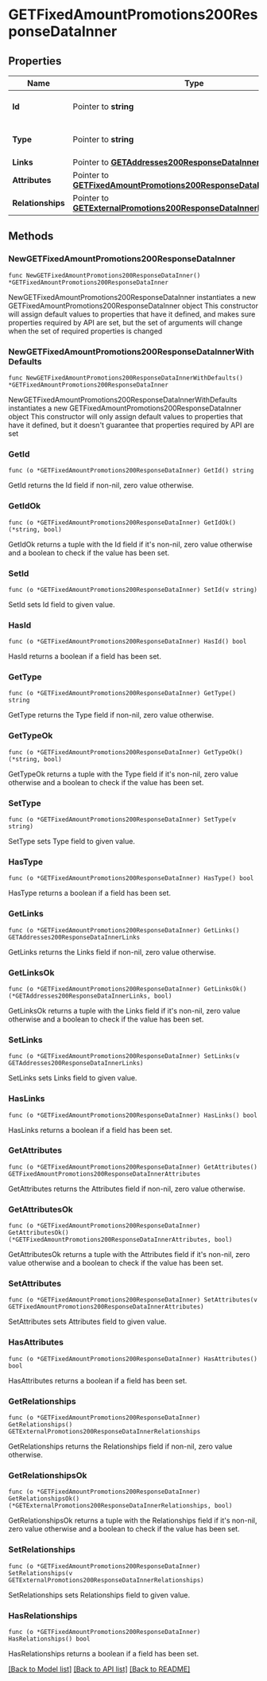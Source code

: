 # GETFixedAmountPromotions200ResponseDataInner

## Properties

Name | Type | Description | Notes
------------ | ------------- | ------------- | -------------
**Id** | Pointer to **string** | The resource&#39;s id | [optional] 
**Type** | Pointer to **string** | The resource&#39;s type | [optional] 
**Links** | Pointer to [**GETAddresses200ResponseDataInnerLinks**](GETAddresses200ResponseDataInnerLinks.md) |  | [optional] 
**Attributes** | Pointer to [**GETFixedAmountPromotions200ResponseDataInnerAttributes**](GETFixedAmountPromotions200ResponseDataInnerAttributes.md) |  | [optional] 
**Relationships** | Pointer to [**GETExternalPromotions200ResponseDataInnerRelationships**](GETExternalPromotions200ResponseDataInnerRelationships.md) |  | [optional] 

## Methods

### NewGETFixedAmountPromotions200ResponseDataInner

`func NewGETFixedAmountPromotions200ResponseDataInner() *GETFixedAmountPromotions200ResponseDataInner`

NewGETFixedAmountPromotions200ResponseDataInner instantiates a new GETFixedAmountPromotions200ResponseDataInner object
This constructor will assign default values to properties that have it defined,
and makes sure properties required by API are set, but the set of arguments
will change when the set of required properties is changed

### NewGETFixedAmountPromotions200ResponseDataInnerWithDefaults

`func NewGETFixedAmountPromotions200ResponseDataInnerWithDefaults() *GETFixedAmountPromotions200ResponseDataInner`

NewGETFixedAmountPromotions200ResponseDataInnerWithDefaults instantiates a new GETFixedAmountPromotions200ResponseDataInner object
This constructor will only assign default values to properties that have it defined,
but it doesn't guarantee that properties required by API are set

### GetId

`func (o *GETFixedAmountPromotions200ResponseDataInner) GetId() string`

GetId returns the Id field if non-nil, zero value otherwise.

### GetIdOk

`func (o *GETFixedAmountPromotions200ResponseDataInner) GetIdOk() (*string, bool)`

GetIdOk returns a tuple with the Id field if it's non-nil, zero value otherwise
and a boolean to check if the value has been set.

### SetId

`func (o *GETFixedAmountPromotions200ResponseDataInner) SetId(v string)`

SetId sets Id field to given value.

### HasId

`func (o *GETFixedAmountPromotions200ResponseDataInner) HasId() bool`

HasId returns a boolean if a field has been set.

### GetType

`func (o *GETFixedAmountPromotions200ResponseDataInner) GetType() string`

GetType returns the Type field if non-nil, zero value otherwise.

### GetTypeOk

`func (o *GETFixedAmountPromotions200ResponseDataInner) GetTypeOk() (*string, bool)`

GetTypeOk returns a tuple with the Type field if it's non-nil, zero value otherwise
and a boolean to check if the value has been set.

### SetType

`func (o *GETFixedAmountPromotions200ResponseDataInner) SetType(v string)`

SetType sets Type field to given value.

### HasType

`func (o *GETFixedAmountPromotions200ResponseDataInner) HasType() bool`

HasType returns a boolean if a field has been set.

### GetLinks

`func (o *GETFixedAmountPromotions200ResponseDataInner) GetLinks() GETAddresses200ResponseDataInnerLinks`

GetLinks returns the Links field if non-nil, zero value otherwise.

### GetLinksOk

`func (o *GETFixedAmountPromotions200ResponseDataInner) GetLinksOk() (*GETAddresses200ResponseDataInnerLinks, bool)`

GetLinksOk returns a tuple with the Links field if it's non-nil, zero value otherwise
and a boolean to check if the value has been set.

### SetLinks

`func (o *GETFixedAmountPromotions200ResponseDataInner) SetLinks(v GETAddresses200ResponseDataInnerLinks)`

SetLinks sets Links field to given value.

### HasLinks

`func (o *GETFixedAmountPromotions200ResponseDataInner) HasLinks() bool`

HasLinks returns a boolean if a field has been set.

### GetAttributes

`func (o *GETFixedAmountPromotions200ResponseDataInner) GetAttributes() GETFixedAmountPromotions200ResponseDataInnerAttributes`

GetAttributes returns the Attributes field if non-nil, zero value otherwise.

### GetAttributesOk

`func (o *GETFixedAmountPromotions200ResponseDataInner) GetAttributesOk() (*GETFixedAmountPromotions200ResponseDataInnerAttributes, bool)`

GetAttributesOk returns a tuple with the Attributes field if it's non-nil, zero value otherwise
and a boolean to check if the value has been set.

### SetAttributes

`func (o *GETFixedAmountPromotions200ResponseDataInner) SetAttributes(v GETFixedAmountPromotions200ResponseDataInnerAttributes)`

SetAttributes sets Attributes field to given value.

### HasAttributes

`func (o *GETFixedAmountPromotions200ResponseDataInner) HasAttributes() bool`

HasAttributes returns a boolean if a field has been set.

### GetRelationships

`func (o *GETFixedAmountPromotions200ResponseDataInner) GetRelationships() GETExternalPromotions200ResponseDataInnerRelationships`

GetRelationships returns the Relationships field if non-nil, zero value otherwise.

### GetRelationshipsOk

`func (o *GETFixedAmountPromotions200ResponseDataInner) GetRelationshipsOk() (*GETExternalPromotions200ResponseDataInnerRelationships, bool)`

GetRelationshipsOk returns a tuple with the Relationships field if it's non-nil, zero value otherwise
and a boolean to check if the value has been set.

### SetRelationships

`func (o *GETFixedAmountPromotions200ResponseDataInner) SetRelationships(v GETExternalPromotions200ResponseDataInnerRelationships)`

SetRelationships sets Relationships field to given value.

### HasRelationships

`func (o *GETFixedAmountPromotions200ResponseDataInner) HasRelationships() bool`

HasRelationships returns a boolean if a field has been set.


[[Back to Model list]](../README.md#documentation-for-models) [[Back to API list]](../README.md#documentation-for-api-endpoints) [[Back to README]](../README.md)


